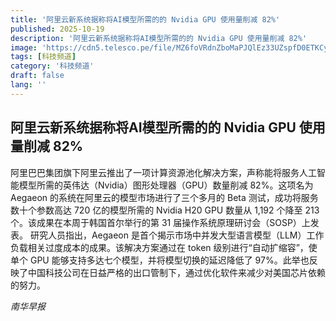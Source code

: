 ```yaml
---
title: '阿里云新系统据称将AI模型所需的的 Nvidia GPU 使用量削减 82%'
published: 2025-10-19
description: '阿里云新系统据称将AI模型所需的的 Nvidia GPU 使用量削减 82%'
image: 'https://cdn5.telesco.pe/file/MZ6foVRdnZboMaPJQlEz33UZspfD0ETKCyLpN-aMyDAzZjRFGW9DneMURIpKQau23M5rHddXHAzz8yGIP4t6ZXYLWHdJIyWf7wqzzAusjbHP6a_JzghMlYvuEj8skSLrKEyjsaMQhxL9-KM5qpggLnqqrjb4wgLkPLDv1c-XxdFz8g3yr61dvnN3hjMh4T0329fh8ejxcqbdRqEKWMUcGTYtmEvo9vZjUnXuRvIMaSdZ2A2a9AANOt6T4BKb8hUOOWxNSMOeucldBZqLkjLqW9e-qIzZHzsBz3uye-1RLfip-TMwzT4Spm3pPkC0hXjc8jb9pA9xcmeU4oY4PYABOw.jpg'
tags: [科技频道]
category: '科技频道'
draft: false
lang: ''
---
```


## 阿里云新系统据称将AI模型所需的的 Nvidia GPU 使用量削减 82%

阿里巴巴集团旗下阿里云推出了一项计算资源池化解决方案，声称能将服务人工智能模型所需的英伟达（Nvidia）图形处理器（GPU）数量削减 82%。这项名为 Aegaeon 的系统在阿里云的模型市场进行了三个多月的 Beta 测试，成功将服务数十个参数高达 720 亿的模型所需的 Nvidia H20 GPU 数量从 1,192 个降至 213 个。该成果在本周于韩国首尔举行的第 31 届操作系统原理研讨会（SOSP）上发表。
研究人员指出，Aegaeon 是首个揭示市场中并发大型语言模型（LLM）工作负载相关过度成本的成果。该解决方案通过在 token 级别进行“自动扩缩容”，使单个 GPU 能够支持多达七个模型，并将模型切换的延迟降低了 97%。此举也反映了中国科技公司在日益严格的出口管制下，通过优化软件来减少对美国芯片依赖的努力。

*南华早报*

